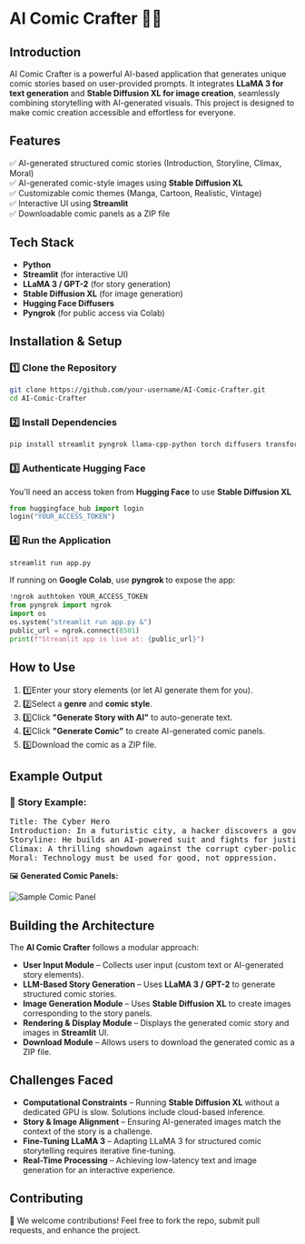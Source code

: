 # AI Comic Crafter 🎨📖

## Introduction
AI Comic Crafter is a powerful AI-based application that generates unique comic stories based on user-provided prompts. It integrates <strong>LLaMA 3 for text generation</strong> and <strong>Stable Diffusion XL for image creation</strong>, seamlessly combining storytelling with AI-generated visuals. This project is designed to make comic creation accessible and effortless for everyone.

## Features
✅ AI-generated structured comic stories (Introduction, Storyline, Climax, Moral)  
✅ AI-generated comic-style images using <strong>Stable Diffusion XL</strong>  
✅ Customizable comic themes (Manga, Cartoon, Realistic, Vintage)  
✅ Interactive UI using <strong>Streamlit</strong>  
✅ Downloadable comic panels as a ZIP file  

## Tech Stack
<ul>
    <li><strong>Python</strong></li>
    <li><strong>Streamlit</strong> (for interactive UI)</li>
    <li><strong>LLaMA 3 / GPT-2</strong> (for story generation)</li>
    <li><strong>Stable Diffusion XL</strong> (for image generation)</li>
    <li><strong>Hugging Face Diffusers</strong></li>
    <li><strong>Pyngrok</strong> (for public access via Colab)</li>
</ul>

## Installation & Setup

### 1️⃣ Clone the Repository
```bash
git clone https://github.com/your-username/AI-Comic-Crafter.git
cd AI-Comic-Crafter
```
### 2️⃣ Install Dependencies
```bash
pip install streamlit pyngrok llama-cpp-python torch diffusers transformers
```
### 3️⃣ Authenticate Hugging Face
You'll need an access token from <strong>Hugging Face</strong> to use <strong>Stable Diffusion XL</strong>
```python
from huggingface_hub import login
login("YOUR_ACCESS_TOKEN")
```
### 4️⃣ Run the Application
```bash
streamlit run app.py
```
If running on <strong> Google Colab</strong>, use <strong> pyngrok </strong> to expose the app:
```python
!ngrok authtoken YOUR_ACCESS_TOKEN
from pyngrok import ngrok
import os
os.system("streamlit run app.py &")
public_url = ngrok.connect(8501)
print(f"Streamlit app is live at: {public_url}")
```
## How to Use
<ol> <li>1️⃣Enter your story elements (or let AI generate them for you).</li> <li>2️⃣Select a <strong>genre</strong> and <strong>comic style</strong>.</li> <li>3️⃣Click <strong>"Generate Story with AI"</strong> to auto-generate text.</li> <li>4️⃣Click <strong>"Generate Comic"</strong> to create AI-generated comic panels.</li> <li>5️⃣Download the comic as a ZIP file.</li> </ol>

## Example Output

### 📝 <strong>Story Example:</strong>

<pre>Title: The Cyber Hero<br/>Introduction: In a futuristic city, a hacker discovers a government conspiracy.<br/>Storyline: He builds an AI-powered suit and fights for justice.<br/>Climax: A thrilling showdown against the corrupt cyber-police.<br/>Moral: Technology must be used for good, not oppression. </pre>

🖼️ <strong>Generated Comic Panels:</strong>

<img src="comic_panel_1.png" alt="Sample Comic Panel">

## Building the Architecture
<p>The <strong>AI Comic Crafter</strong> follows a modular approach:</p> <ul> <li><strong>User Input Module</strong> – Collects user input (custom text or AI-generated story elements).</li> <li><strong>LLM-Based Story Generation</strong> – Uses <strong>LLaMA 3 / GPT-2</strong> to generate structured comic stories.</li> <li><strong>Image Generation Module</strong> – Uses <strong>Stable Diffusion XL</strong> to create images corresponding to the story panels.</li> <li><strong>Rendering & Display Module</strong> – Displays the generated comic story and images in <strong>Streamlit</strong> UI.</li> <li><strong>Download Module</strong> – Allows users to download the generated comic as a ZIP file.</li> </ul>

## Challenges Faced
<ul> <li><strong>Computational Constraints</strong> – Running <strong>Stable Diffusion XL</strong> without a dedicated GPU is slow. Solutions include cloud-based inference.</li> <li><strong>Story & Image Alignment</strong> – Ensuring AI-generated images match the context of the story is a challenge.</li> <li><strong>Fine-Tuning LLaMA 3</strong> – Adapting LLaMA 3 for structured comic storytelling requires iterative fine-tuning.</li> <li><strong>Real-Time Processing</strong> – Achieving low-latency text and image generation for an interactive experience.</li> </ul>

## Contributing
🚀 We welcome contributions! Feel free to fork the repo, submit pull requests, and enhance the project.
